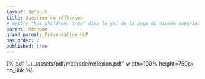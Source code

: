 ```yaml
---
layout: default
title: Question de réflexion
# mettre "has_children: true" dans le yml de la page du niveau supérieur
parent: Méthode
grand_parent: Présentation HLP
nav_order: 2
published: true
---
```

{% pdf "../../assets/pdf/methode/reflexion.pdf" width=100% height=750px no_link %}